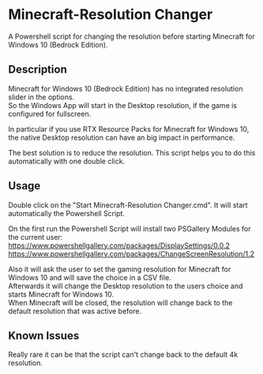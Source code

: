 # Minecraft-Resolution Changer
A Powershell script for changing the resolution before starting Minecraft for Windows 10 (Bedrock Edition).

## Description
Minecraft for Windows 10 (Bedrock Edition) has no integrated resolution slider in the options. <br>
So the Windows App will start in the Desktop resolution, if the game is configured for fullscreen. 

In particular if you use RTX Resource Packs for Minecraft for Windows 10, the native Desktop resolution can have an big impact in performance. 

The best solution is to reduce the resolution. This script helps you to do this automatically with one double click.

## Usage
Double click on the "Start Minecraft-Resolution Changer.cmd". It will start automatically the Powershell Script.

On the first run the Powershell Script will install two PSGallery Modules for the current user:<br>
https://www.powershellgallery.com/packages/DisplaySettings/0.0.2 <br>
https://www.powershellgallery.com/packages/ChangeScreenResolution/1.2

Also it will ask the user to set the gaming resolution for Minecraft for Windows 10 and will save the choice in a CSV file. <br>
Afterwards it will change the Desktop resolution to the users choice and starts Minecraft for Windows 10. <br>
When Minecraft will be closed, the resolution will change back to the default resolution that was active before. <br>

## Known Issues
Really rare it can be that the script can't change back to the default 4k resolution.
